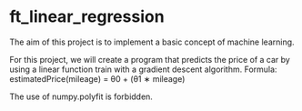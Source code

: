 # ft_linear_regression

The aim of this project is to implement a basic concept of machine learning.

For this project, we will create a program that predicts the price of a car by using a linear function train with a gradient descent algorithm.
Formula: estimatedPrice(mileage) = θ0 + (θ1 ∗ mileage)

The use of numpy.polyfit is forbidden. 
